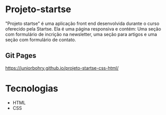 ﻿# Projeto-startse
"Projeto startse" é uma aplicação front end desenvolvida durante o curso oferecido pela Startse. Ela é uma página responsiva e contém: Uma seção com formulário de incrição na newsletter, uma seção para artigos e uma seção com formulário de contato.

## Git Pages
https://juniorbohry.github.io/projeto-startse-css-html/

# Tecnologias
- HTML
- CSS


